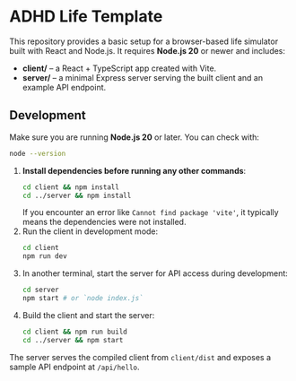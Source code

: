 # ADHD Life Template

This repository provides a basic setup for a browser-based life simulator built with React and Node.js. It requires **Node.js 20** or newer and includes:

- **client/** – a React + TypeScript app created with Vite.
- **server/** – a minimal Express server serving the built client and an example API endpoint.

## Development

Make sure you are running **Node.js 20** or later. You can check with:
```bash
node --version
```
1. **Install dependencies before running any other commands**:
   ```bash
   cd client && npm install
   cd ../server && npm install
   ```
   If you encounter an error like `Cannot find package 'vite'`, it typically means the dependencies were not installed.
2. Run the client in development mode:
   ```bash
   cd client
   npm run dev
   ```
3. In another terminal, start the server for API access during development:
   ```bash
   cd server
   npm start # or `node index.js`
   ```
4. Build the client and start the server:
   ```bash
   cd client && npm run build
   cd ../server && npm start
   ```

The server serves the compiled client from `client/dist` and exposes a sample API endpoint at `/api/hello`.
